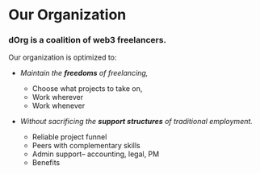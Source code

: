 # Our Organization

### dOrg is a coalition of web3 freelancers.

Our organization is optimized to:

* _Maintain the **freedoms** of freelancing,_

  * Choose what projects to take on,
  * Work wherever
  * Work whenever

* _Without sacrificing the **support structures** of traditional employment._
  * Reliable project funnel
  * Peers with complementary skills
  * Admin support– accounting, legal, PM
  * Benefits

